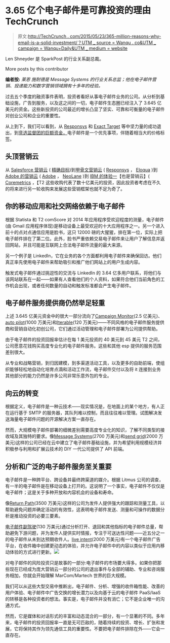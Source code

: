 # 3.65 亿个电子邮件是可靠投资的理由 TechCrunch

> 原文:[http://TechCrunch . com/2015/05/23/365-million-reasons-why-email-is-a-solid-investment/？UTM _ source = Wanqu . co&UTM _ campaign = Wanqu+Daily&UTM _ medium = website](http://techcrunch.com/2015/05/23/365-million-reasons-why-email-is-a-solid-investment/?utm_source=wanqu.co&utm_campaign=Wanqu+Daily&utm_medium=website)

Len Shneyder 是 SparkPost 的行业关系副总裁。

More posts by this contributor

**编者按:** *莱恩 施耐德是 Message Systems 的行业关系总监；他在电子邮件营销、投递能力和数字营销领域拥有十多年的经验。*

过去五个季度的融资事件表明，投资者看好从事电子邮件业务的公司。从分析到基础设施，广告到服务，以及这之间的一切，电子邮件生态圈已经注入了 3.645 亿美元的资金。这些新投资的公司最近的增长凸显了坚实、可靠和可衡量的电子邮件对创业公司和企业的重要性。

从上到下，我们可以看到，从 [Responsys](http://www.oracle.com/us/corporate/press/2088698) 和 [Exact Target](http://www.salesforce.com/company/news-press/press-releases/2013/06/130604.jsp) 等中坚力量的成功退出，到[竞选监督团的巨额资金，](https://www.campaignmonitor.com/blog/post/4186/campaign-monitor-partners-with-insight-venture-partners)电子邮件是一个优先事项，伴随着相当大的价格标签。

## 头顶营销云

从 [Salesforce 营销云](http://www.salesforce.com/marketing-cloud/overview/) ( [精确目标](http://www.exacttarget.com/))到[甲骨文营销云](https://www.oracle.com/marketingcloud/index.html) ( [Responsys](https://www.oracle.com/marketingcloud/products/cross-channel/marketing-to-consumers.html) ， [Eloqua](https://www.oracle.com/marketingcloud/products/cross-channel/marketing-to-businesses.html) )到 [Adobe 的营销云](http://www.adobe.com/marketing-cloud.html) ( [Adobe](http://www.adobe.com/) ， [NeoLane](http://www.adobe.com/marketing-cloud/campaign-management.html) )到 [IBM 的体验一](http://www-01.ibm.com/software/marketing-solutions/experienceone/)【也是营销云】( [Coremetrics](http://www-01.ibm.com/software/info/coremetrics-software/) ，【T2 这些收购代表了数十亿美元的投资，因此投资者考虑在不久的将来进行另一轮收购来发展这些营销框架也就不足为奇了。

## 你的移动应用和社交网络依赖于电子邮件

根据 Statista 和 T2 comScore 对 2014 年应用程序受欢迎程度的测量，电子邮件(由 Gmail 应用程序体现)是移动设备上最受欢迎的十大应用程序之一。另一个进入前十的点对点通信应用是脸书，这只 12000 磅的大猩猩，排在第一位，实际上把电子邮件排在了第二位。此外，脸书严重依赖交易电子邮件来让用户了解信息并返回网站，并且可能是互联网上合法电子邮件流量的最大来源。

另一个例子是 LinkedIn，它在业务的各个方面都利用电子邮件来确保回访。他们真正率先使用电子邮件来帮助吸引和推广他们网站上的用户生成内容。

触发式电子邮件通过挑逗性的交流与 LinkedIn 的 3.64 亿多用户联系，将他们与该网站联系在一起——如果有人查看他们的个人资料，如果符合他们当前角色的工作机会出现，或者任何数量的自动和触发标准都会产生电子邮件。

## 电子邮件服务提供商仍然举足轻重

上述 3.645 亿美元资金中的很大一部分流向了[Campaign Monitor](https://www.campaignmonitor.com/blog/post/4186/campaign-monitor-partners-with-insight-venture-partners)(2.5 亿美元)、[auto pilot](https://beta.techcrunch.com/2014/05/20/autopilot-raises-a-10m-series-b-to-expand-its-marketing-automation-platform/)(1000 万美元)和[Iterable](https://beta.techcrunch.com/2015/02/08/iterable-seed-funding/)(120 万美元)——不同风格的电子邮件服务提供商和营销自动化初创公司，它们通过活动管理和电子邮件部署为公司提供帮助。

由于电子邮件的投资回报率估计在每 1 美元投资的 40 美元到 45 美元 T2 之间，公司愿意花钱购买高度专业化的电子邮件服务。这些和其他 esp 提供的服务范围差别很大。

从专业和战略营销，到归因建模，到多渠道活动工具，以及更多的自助前端，使组织能够轻松地自动化培育点滴和活动工作流，电子邮件交付以及将 it 连接到业务其他部分的能力仍然是许多公司非常乐意外包的专业。

## 向云的转变

根据定义，电子邮件是一种云技术——现实情况是，在地面上的某个地方，有人正在运行基于 SMTP 的服务器，其队列难以控制，而且往往难以管理。试图解决发送海量电子邮件问题的开源解决方案一直存在。

然而，大规模电子邮件部署的细微差别需要高度专业化的知识，了解不同类型的接收域及其独特的要求。像[Message Systems](https://www.messagesystems.com/about-us/press-releases/message-systems-raises-27-million-new-funding-hercules-technology-growth)(2700 万美元)和[send grid](http://www.prnewswire.com/news-releases/sendgrid-announces-over-20m-in-new-funding-with-new-investor-bain-capital-ventures-reinvestments-by-bessemer-venture-partners-and-foundry-group-300002655.html)(2000 万美元)这样的公司已经在云中建立了电子邮件基础设施，并为希望利用规模经济并积极参与利用和扩展云技术的 DIY 一代公司提供了 API 前端。

## 分析和广泛的电子邮件服务至关重要

电子邮件是一种跨平台、跨设备并最终跨渠道的媒介。根据 Litmus 公司的调查，有一半的电子邮件是在移动设备上打开的。这说明了一个事实，电子邮件不仅仅是电子邮件；这是关于多种开放和内容机会的设备和寿命。

像[Return Path](http://blog.returnpath.com/blog/return-path-2/vista-equity-partners-leads-35-million-investment-in-return-path)(3500 万美元)这样的公司为发件人提供强大的跟踪和测量工具，以帮助避免问题并确定活动的有效性，这表明电子邮件发送、测量和可操作的数据分析是推动投资的必要三要素。

[电子邮件副驾驶](http://www.xconomy.com/san-diego/2013/10/23/embarke-home-seattle-gets-1-25m-make-e-mail-work-better/)(130 万美元)通过分析打开、退回和其他指标的电子邮件总量，帮助避免下游问题，并为发件人提供实时情报，专注于可送达性问题——近五分之一的电子邮件从未到达预期收件人。[live intent](https://beta.techcrunch.com/2014/01/15/liveintent-series-c/)(2000 万美元)有一个电子邮件广告平台，在收件箱中创建更动态的体验，并允许电子邮件中的内容以类似于应用内移动体验的方式进行更新。![](../Images/da917c6cb7a547b489b552c8be82ad1d.png)

对电子邮件的风险投资只是故事的一部分:电子邮件的市场要大得多。如果你把那些现在已经成为庞大营销云一部分的公司的退出事件与全部的辅助、专业和咨询服务相加，你就会开始理解 MarCom/Martech 世界的巨大规模。

我们可以从这些大型交易中推断出，电子邮件、分析、增强的收件箱性能、改善的用户体验、电子邮件中广告交换的增长潜力以及向基于云的电子邮件 PaaS/IaaS 的转移是各种投资者的想法。事实是，电子邮件并没有消亡；它不是企业唯一的沟通方式。

然而，它是媒体和对话形式的丰富和动态混合的一部分，有一个显著的不同。多年来，电子邮件的投资回报率一直是无可匹敌的，随着持续的投资、增长、扩张和发展，它将保持其作为领先通信工具的重要性。不要把电子邮件排除在外——它会一直存在。